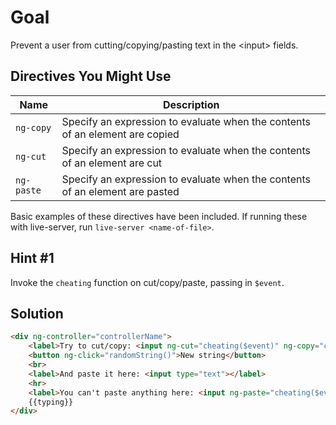 # Goal
Prevent a user from cutting/copying/pasting text in the \<input> fields.


## Directives You Might Use
|  Name  | Description |
| ------ | ----------- |
|`ng-copy`| Specify an expression to evaluate when the contents of an element are copied |
|`ng-cut`| Specify an expression to evaluate when the contents of an element are cut |
|`ng-paste`| Specify an expression to evaluate when the contents of an element are pasted |


Basic examples of these directives have been included. If running these with live-server, run `live-server <name-of-file>`.

## Hint #1
Invoke the `cheating` function on cut/copy/paste, passing in `$event`.

## Solution
```html
<div ng-controller="controllerName">
	<label>Try to cut/copy: <input ng-cut="cheating($event)" ng-copy="cheating($event)" ng-model="data"/></label>
	<button ng-click="randomString()">New string</button>
	<br>
	<label>And paste it here: <input type="text"></label>
	<hr>
	<label>You can't paste anything here: <input ng-paste="cheating($event)" ng-model="typing"></label>
	{{typing}}
</div>
```
